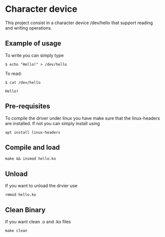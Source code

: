 # Character device
This project consist in a character device /dev/hello that support reading and writing operations.

## Example of usage
To write you can simply type
```
$ echo "Hello!" > /dev/hello
```

To read:
```
$ cat /dev/hello

Hello!
```

## Pre-requisites
To compile the driver under linux you have make sure that the linux-headers are installed. 
If not you can simply install using 
```
apt install linux-headers
```
## Compile and load
```
make && insmod hello.ko
```

## Unload
If you want to unload the drvier use

```
rmmod hello.ko
```

## Clean Binary
If you want clean .o and .ko files

```
make clean
```